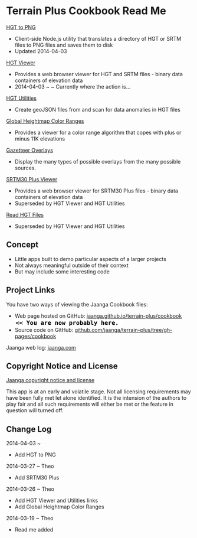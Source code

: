 Terrain Plus Cookbook Read Me
===

[HGT to PNG]( http://jaanga.github.io/terrain-plus/cookbook/hgt-to-png/ )

* Client-side Node.js utility that translates a directory of HGT or SRTM files to PNG files and saves them to disk
* Updated 2014-04-03

[HGT Viewer]( http://jaanga.github.io/terrain-plus/cookbook/hgt-viewer/ )

* Provides a web browser viewer for HGT and SRTM files - binary data containers of elevation data
* 2014-04-03 ~  ~ Currently where the action is...

[HGT Utilities]( http://jaanga.github.io/terrain-plus/cookbook/hgt-utilities/ )

* Create geoJSON files from and scan for data anomalies in HGT files 

[Global Heightmap Color Ranges]( http://jaanga.github.io//terrain-plus/cookbook/global-heightmap-color-ranges/ )

* Provides a viewer for a color range algorithm that copes with plus or minus 11K elevations

[Gazetteer Overlays]( http://jaanga.github.io/terrain-plus/cookbook/gazetteer-overlays/index.html )

* Display the many types of possible overlays from the many possible sources.

[SRTM30 Plus Viewer]( http://jaanga.github.io/terrain-plus/cookbook/srtm30-plus-viewer/ )

* Provides a web browser viewer for SRTM30 Plus files - binary data containers of elevation data
* Superseded by HGT Viewer and HGT Utilities

[Read HGT Files]( http://jaanga.github.io/terrain-plus/cookbook/read-hgt-files/index.html )

* Superseded by HGT Viewer and HGT Utilities


## Concept
* Little apps built to demo particular aspects of a larger projects
* Not always meaningful outside of their context
* But may include some interesting code


## Project Links

You have two ways of viewing the Jaanga Cookbook files:

* Web page hosted on GitHub: [jaanga.github.io/terrain-plus/cookbook]( http://jaanga.github.io/terrain-plus/cookbook/ "view the files as apps." ) <input value="<< You are now probably here." size=28 style="font:bold 12pt monospace;border-width:0;" >  
* Source code on GitHub: [github.com/jaanga/terrain-plus/tree/gh-pages/cookbook]( https://github.com/jaanga/terrain-plus/tree/gh-pages/cookbook/ "View the files as source code." ) <scan style=display:none ><< You are now probably here.</scan>

Jaanga web log: [jaanga.com]( http://jaanga.com )

## Copyright Notice and License

[Jaanga copyright notice and license]( https://github.com/jaanga/jaanga.github.io/blob/master/jaanga-copyright-and-mit-license.md )

This app is at an early and volatile stage. Not all licensing requirements may have been fully met let alone identified. It is the intension of the authors to play fair and all such requirements will either be met or the feature in question will turned off.


## Change Log

2014-04-03 ~ 

* Add HGT to PNG

2014-03-27 ~ Theo

* Add SRTM30 Plus

2014-03-26 ~ Theo

* Add HGT Viewer and Utilities links
* Add Global Heightmap Color Ranges

2014-03-19 ~ Theo

* Read me added 


